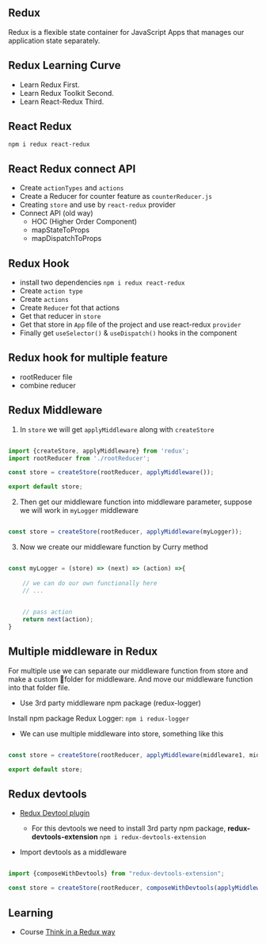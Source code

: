 ## Redux

Redux is a flexible state container for JavaScript Apps that manages our application state separately.

## Redux Learning Curve

* Learn Redux First.
* Learn Redux Toolkit Second.
* Learn React-Redux Third. 

## React Redux

`npm i redux react-redux`

## React Redux connect API

* Create `actionTypes` and `actions`
* Create a Reducer for counter feature as `counterReducer.js`
* Creating `store` and use by `react-redux` provider
* Connect API (old way)
    * HOC (Higher Order Component)
    * mapStateToProps
    * mapDispatchToProps

## Redux Hook

* install two dependencies `npm i redux react-redux`
* Create `action type` 
* Create `actions`
* Create `Reducer` fot that actions
* Get that reducer in `store`
* Get that store in `App` file of the project and use react-redux `provider`
* Finally get `useSelector()` & `useDispatch()` hooks in the component

## Redux hook for multiple feature

* rootReducer file
* combine reducer

## Redux Middleware

1. In `store` we will get `applyMiddleware` along with `createStore`

```js

import {createStore, applyMiddleware} from 'redux';
import rootReducer from './rootReducer';

const store = createStore(rootReducer, applyMiddleware());

export default store;
```

2. Then get our middleware function into middleware parameter, suppose we will work in `myLogger` middleware

```js

const store = createStore(rootReducer, applyMiddleware(myLogger));
```

3. Now we create our middleware function by Curry method

```js

const myLogger = (store) => (next) => (action) =>{
    
    // we can do our own functionally here
    // ...

    
    // pass action
    return next(action);
}
```

## Multiple middleware in Redux

For multiple use we can separate our middleware function from store and make a custom 📁folder for middleware. And move our middleware function into that folder file. 

* Use 3rd party middleware npm package (redux-logger)

Install npm package Redux Logger: `npm i redux-logger`

* We can use multiple middleware into store, something like this

```js

const store = createStore(rootReducer, applyMiddleware(middleware1, middleware2));

export default store;
```

## Redux devtools

* [Redux Devtool plugin](https://chrome.google.com/webstore/detail/redux-devtools/lmhkpmbekcpmknklioeibfkpmmfibljd)
    * For this devtools we need to install 3rd party npm package, **redux-devtools-extension** `npm i redux-devtools-extension`

* Import devtools as a middleware 

```js 

import {composeWithDevtools} from "redux-devtools-extension";

const store = createStore(rootReducer, composeWithDevtools(applyMiddleware(ourMiddleware1, ourMiddleware2)));
```

## Learning
* Course [Think in a Redux way](https://learnwithsumit.com/)